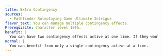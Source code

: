 ```yaml
---
title: Extra Contingency
sources:
  - Pathfinder Roleplaying Game Ultimate Intrigue
flavor_text: You can manage multiple contingency effects.
Prerequisite: Character level 19th.
benefit: |
  You can have two contingency effects active at one time. If they would both trigger on the same round, one (chosen randomly) does not trigger until 1 round later.
normal: |
  You can benefit from only a single contingency active at a time.
---
```


